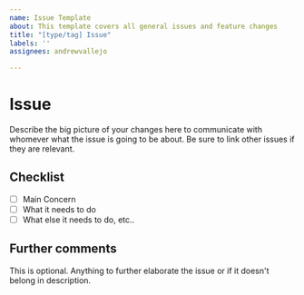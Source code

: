 ```yaml
---
name: Issue Template
about: This template covers all general issues and feature changes
title: "[type/tag] Issue"
labels: ''
assignees: andrewvallejo

---
```


# Issue

Describe the big picture of your changes here to communicate with whomever what the issue is going to be about. Be sure to link other issues if they are relevant.

## Checklist

- [ ] Main Concern
- [ ] What it needs to do
- [ ] What else it needs to do, etc..

## Further comments

This is optional. Anything to further elaborate the issue or if it doesn't belong in description.
